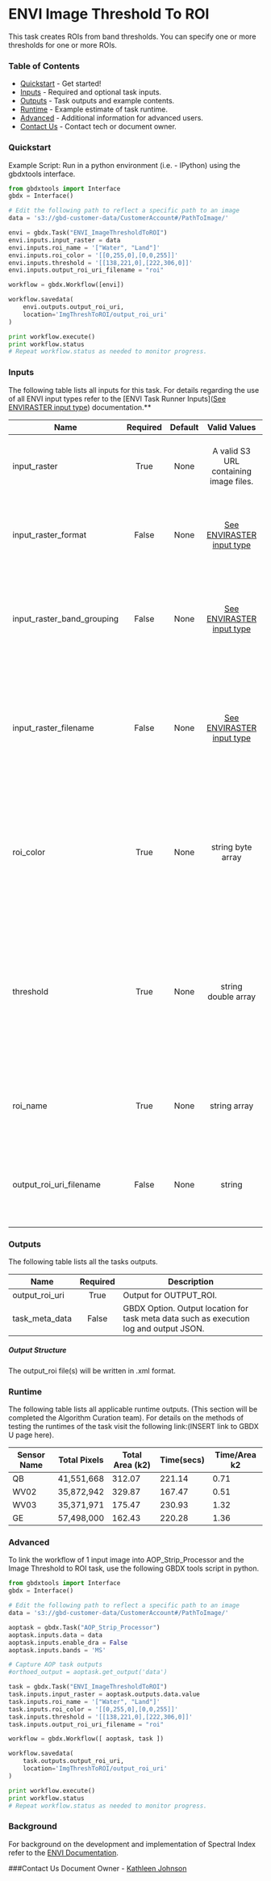 # ENVI Image Threshold To ROI

This task creates ROIs from band thresholds. You can specify one or more thresholds for one or more ROIs.

### Table of Contents

- [Quickstart](#quickstart) - Get started!
- [Inputs](#inputs) - Required and optional task inputs.
- [Outputs](#outputs) - Task outputs and example contents.
- [Runtime](#runtime) - Example estimate of task runtime.
- [Advanced](#advanced) - Additional information for advanced users.
- [Contact Us](#contact-us) - Contact tech or document owner.



### Quickstart

Example Script: Run in a python environment (i.e. - IPython) using the gbdxtools interface.

```python
from gbdxtools import Interface
gbdx = Interface()

# Edit the following path to reflect a specific path to an image
data = 's3://gbd-customer-data/CustomerAccount#/PathToImage/'

envi = gbdx.Task("ENVI_ImageThresholdToROI")
envi.inputs.input_raster = data
envi.inputs.roi_name = '["Water", "Land"]'
envi.inputs.roi_color = '[[0,255,0],[0,0,255]]'
envi.inputs.threshold = '[[138,221,0],[222,306,0]]'
envi.inputs.output_roi_uri_filename = "roi"

workflow = gbdx.Workflow([envi])

workflow.savedata(
    envi.outputs.output_roi_uri,
    location='ImgThreshToROI/output_roi_uri'
)

print workflow.execute()
print workflow.status
# Repeat workflow.status as needed to monitor progress.
```
### Inputs

The following table lists all inputs for this task. For details regarding the use of all ENVI input types refer to the [ENVI Task Runner Inputs]([See ENVIRASTER input type](https://github.com/TDG-Platform/docs/blob/master/ENVI_Task_Runner_Inputs.md)) documentation.**

| Name                       | Required | Default |               Valid Values               | Description                              |
| -------------------------- | :------: | :-----: | :--------------------------------------: | ---------------------------------------- |
| input_raster               |   True   |  None   |  A valid S3 URL containing image files.  | Specify a raster from which to run the task. -- Value Type: ENVIRASTER |
| input_raster_format        |  False   |  None   | [See ENVIRASTER input type](https://github.com/TDG-Platform/docs/blob/master/ENVI_Task_Runner_Inputs.md) | Provide the format of the image, for example: landsat-8. -- Value Type: STRING |
| input_raster_band_grouping |  False   |  None   | [See ENVIRASTER input type](https://github.com/TDG-Platform/docs/blob/master/ENVI_Task_Runner_Inputs.md) | Provide the name of the band grouping to be used in the task, ie - panchromatic. -- Value Type: STRING |
| input_raster_filename      |  False   |  None   | [See ENVIRASTER input type](https://github.com/TDG-Platform/docs/blob/master/ENVI_Task_Runner_Inputs.md) | Provide the explicit relative raster filename that ENVI will open. This overrides any file lookup in the task runner. -- Value Type: STRING |
| roi_color                  |   True   |  None   |            string byte array             | Specify a (3,n) byte array with the RGB colors for each ROI, where n is the number of ROIs specified by ROI_NAME. -- Value Type: BYTE[3, *] |
| threshold                  |   True   |  None   |           string double array            | specify an array that represents a threshold: [minimum, maximum, zero-based band number] You can have one or more thresholds to one or more ROIs.  -- Value Type: DOUBLE[3, *] |
| roi_name                   |   True   |  None   |               string array               | Specify a string or array of strings with the names of each ROI. -- Value Type: STRING[*] |
| output_roi_uri_filename    |  False   |  None   |                  string                  | Specify a string with the fully-qualified path and filename for OUTPUT_ROI. -- Value Type: STRING |



### Outputs

The following table lists all the tasks outputs.

| Name           | Required | Description                              |
| -------------- | :------: | ---------------------------------------- |
| output_roi_uri |   True   | Output for OUTPUT_ROI.                   |
| task_meta_data |  False   | GBDX Option. Output location for task meta data such as execution log and output JSON. |

##### Output Structure

The output_roi file(s) will be written in .xml format.



### Runtime

The following table lists all applicable runtime outputs. (This section will be completed the Algorithm Curation team). For details on the methods of testing the runtimes of the task visit the following link:(INSERT link to GBDX U page here).

| Sensor Name | Total Pixels | Total Area (k2) | Time(secs) | Time/Area k2 |
| ----------- | :----------: | --------------- | ---------- | ------------ |
| QB          |  41,551,668  | 312.07          | 221.14    | 0.71         |
| WV02        |  35,872,942  | 329.87          | 167.47     | 0.51         |
| WV03        |  35,371,971  | 175.47          | 230.93     | 1.32       |
| GE          |  57,498,000  | 162.43          | 220.28     | 1.36        |



### Advanced

To link the workflow of 1 input image into AOP_Strip_Processor and the Image Threshold to ROI task, use the following GBDX tools script in python.

```python
from gbdxtools import Interface
gbdx = Interface()

# Edit the following path to reflect a specific path to an image
data = 's3://gbd-customer-data/CustomerAccount#/PathToImage/'

aoptask = gbdx.Task("AOP_Strip_Processor") 
aoptask.inputs.data = data
aoptask.inputs.enable_dra = False
aoptask.inputs.bands = 'MS'

# Capture AOP task outputs
#orthoed_output = aoptask.get_output('data')

task = gbdx.Task("ENVI_ImageThresholdToROI")
task.inputs.input_raster = aoptask.outputs.data.value
task.inputs.roi_name = '["Water", "Land"]'
task.inputs.roi_color = '[[0,255,0],[0,0,255]]'
task.inputs.threshold = '[[138,221,0],[222,306,0]]'
task.inputs.output_roi_uri_filename = "roi"

workflow = gbdx.Workflow([ aoptask, task ])

workflow.savedata(
    task.outputs.output_roi_uri,
    location='ImgThreshToROI/output_roi_uri'
)

print workflow.execute()
print workflow.status
# Repeat workflow.status as needed to monitor progress.
```



### Background


For background on the development and implementation of Spectral Index refer to the [ENVI Documentation](https://www.harrisgeospatial.com/docs/enviimagethresholdtoroitask.html).

###Contact Us
Document Owner - [Kathleen Johnson](#kathleen.johnson@digitalglobe.com)
